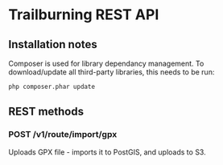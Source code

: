 # Trailburning REST API

## Installation notes

Composer is used for library dependancy management. To download/update all third-party libraries, this needs to be run:

```bash
php composer.phar update
```

## REST methods

### POST /v1/route/import/gpx

Uploads GPX file - imports it to PostGIS, and uploads to S3.
